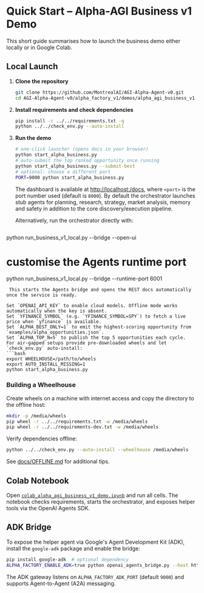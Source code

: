 # Quick Start – Alpha‑AGI Business v1 Demo

This short guide summarises how to launch the business demo either locally or in Google Colab.

## Local Launch
1. **Clone the repository**
   ```bash
   git clone https://github.com/MontrealAI/AGI-Alpha-Agent-v0.git
   cd AGI-Alpha-Agent-v0/alpha_factory_v1/demos/alpha_agi_business_v1
   ```
2. **Install requirements and check dependencies**
   ```bash
   pip install -r ../../requirements.txt -q
   python ../../check_env.py --auto-install
   ```
3. **Run the demo**
   ```bash
   # one-click launcher (opens docs in your browser)
   python start_alpha_business.py
   # auto-submit the top ranked opportunity once running
   python start_alpha_business.py --submit-best
   # optional: choose a different port
   PORT=9000 python start_alpha_business.py
   ```
   The dashboard is available at [http://localhost:<port>/docs](http://localhost:<port>/docs), where `<port>` is the port number used (default is `8000`).
   By default the orchestrator launches stub agents for planning, research,
   strategy, market analysis, memory and safety in addition to the core
   discovery/execution pipeline.

   Alternatively, run the orchestrator directly with:
   ```bash
  python run_business_v1_local.py --bridge --open-ui
  # customise the Agents runtime port
  python run_business_v1_local.py --bridge --runtime-port 6001
  ```
   This starts the Agents bridge and opens the REST docs automatically once the service is ready.

Set `OPENAI_API_KEY` to enable cloud models. Offline mode works automatically when the key is absent.
Set `YFINANCE_SYMBOL` (e.g. `YFINANCE_SYMBOL=SPY`) to fetch a live price when `yfinance` is available.
Set `ALPHA_BEST_ONLY=1` to emit the highest-scoring opportunity from `examples/alpha_opportunities.json`.
Set `ALPHA_TOP_N=5` to publish the top 5 opportunities each cycle.
For air-gapped setups provide pre-downloaded wheels and let `check_env.py` auto-install:
```bash
export WHEELHOUSE=/path/to/wheels
export AUTO_INSTALL_MISSING=1
python start_alpha_business.py
```

### Building a Wheelhouse
Create wheels on a machine with internet access and copy the directory to the
offline host:

```bash
mkdir -p /media/wheels
pip wheel -r ../../requirements.txt -w /media/wheels
pip wheel -r ../../requirements-dev.txt -w /media/wheels
```

Verify dependencies offline:

```bash
python ../../check_env.py --auto-install --wheelhouse /media/wheels
```

See [docs/OFFLINE.md](../../../../docs/OFFLINE.md) for additional tips.

## Colab Notebook
Open [`colab_alpha_agi_business_v1_demo.ipynb`](colab_alpha_agi_business_v1_demo.ipynb) and run all cells. The notebook checks requirements, starts the orchestrator, and exposes helper tools via the OpenAI Agents SDK.

## ADK Bridge
To expose the helper agent via Google's Agent Development Kit (ADK), install the
`google-adk` package and enable the bridge:
```bash
pip install google-adk  # optional dependency
ALPHA_FACTORY_ENABLE_ADK=true python openai_agents_bridge.py --host http://localhost:8000
```
The ADK gateway listens on `ALPHA_FACTORY_ADK_PORT` (default `9000`) and supports
Agent-to-Agent (A2A) messaging.
